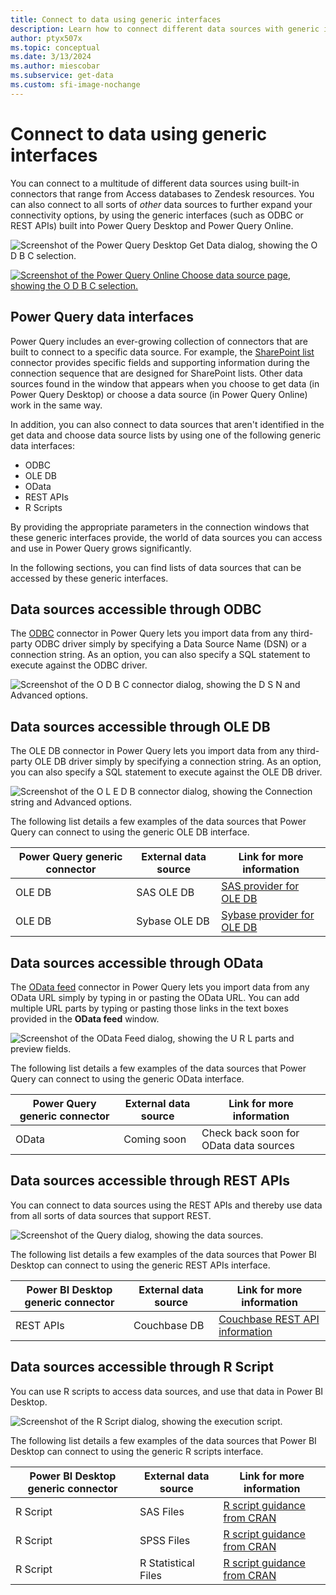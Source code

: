 ```yaml
---
title: Connect to data using generic interfaces
description: Learn how to connect different data sources with generic interfaces.
author: ptyx507x
ms.topic: conceptual
ms.date: 3/13/2024
ms.author: miescobar
ms.subservice: get-data
ms.custom: sfi-image-nochange
---
```


# Connect to data using generic interfaces

You can connect to a multitude of different data sources using built-in connectors that range from Access databases to Zendesk resources. You can also connect to all sorts of *other* data sources to further expand your connectivity options, by using the generic interfaces (such as ODBC or REST APIs) built into Power Query Desktop and Power Query Online.

![Screenshot of the Power Query Desktop Get Data dialog, showing the O D B C selection.](media/connect-using-generic-interfaces/get-generic-data-1.png)

[![Screenshot of the Power Query Online Choose data source page, showing the O D B C selection.](media/connect-using-generic-interfaces/get-generic-data-2.png)](media/connect-using-generic-interfaces/get-generic-data-2.png#lightbox)

## Power Query data interfaces

Power Query includes an ever-growing collection of connectors that are built to connect to a specific data source. For example, the [SharePoint list](connectors/sharepoint-list.md) connector provides specific fields and supporting information during the connection sequence that are designed for SharePoint lists. Other data sources found in the window that appears when you choose to get data (in Power Query Desktop) or choose a data source (in Power Query Online) work in the same way.

In addition, you can also connect to data sources that aren't identified in the get data and choose data source lists by using one of the following generic data interfaces:

* ODBC
* OLE DB
* OData
* REST APIs
* R Scripts

By providing the appropriate parameters in the connection windows that these generic interfaces provide, the world of data sources you can access and use in Power Query grows significantly.

In the following sections, you can find lists of data sources that can be accessed by these generic interfaces.

## Data sources accessible through ODBC

The [ODBC](connectors/odbc.md) connector in Power Query lets you import data from any third-party ODBC driver simply by specifying a Data Source Name (DSN) or a connection string. As an option, you can also specify a SQL statement to execute against the ODBC driver.

![Screenshot of the O D B C connector dialog, showing the D S N and Advanced options.](media/connect-using-generic-interfaces/odbc-data-source.png)

## Data sources accessible through OLE DB

The OLE DB connector in Power Query lets you import data from any third-party OLE DB driver simply by specifying a connection string. As an option, you can also specify a SQL statement to execute against the OLE DB driver.

![Screenshot of the O L E D B connector dialog, showing the Connection string and Advanced options.](media/connect-using-generic-interfaces/ole-db-data-source.png)

The following list details a few examples of the data sources that Power Query can connect to using the generic OLE DB interface.

| Power Query generic connector | External data source | Link for more information |
| --- | --- | --- |
| OLE DB |SAS OLE DB |[SAS provider for OLE DB](https://support.sas.com/downloads/package.htm?pid=648) |
| OLE DB |Sybase OLE DB |[Sybase provider for OLE DB](http://infocenter.sybase.com/help/index.jsp?topic=/com.sybase.infocenter.dc35888.1550/doc/html/jon1256941734395.html) |

## Data sources accessible through OData

The [OData feed](connectors/odata-feed.md) connector in Power Query lets you import data from any OData URL simply by typing in or pasting the OData URL. You can add multiple URL parts by typing or pasting those links in the text boxes provided in the **OData feed** window.

![Screenshot of the OData Feed dialog, showing the U R L parts and preview fields.](media/connect-using-generic-interfaces/odata-data-source.png)

The following list details a few examples of the data sources that Power Query can connect to using the generic OData interface.

| Power Query generic connector | External data source | Link for more information |
| --- | --- | --- |
| OData |Coming soon |Check back soon for OData data sources |

## Data sources accessible through REST APIs

You can connect to data sources using the REST APIs and thereby use data from all sorts of data sources that support REST.

![Screenshot of the Query dialog, showing the data sources.](media/connect-using-generic-interfaces/rest-api-data-source.png)

The following list details a few examples of the data sources that Power BI Desktop can connect to using the generic REST APIs interface.

| Power BI Desktop generic connector | External data source | Link for more information |
| --- | --- | --- |
| REST APIs |Couchbase DB |[Couchbase REST API information](https://powerbi.microsoft.com/blog/visualizing-data-from-couchbase-server-v4-using-power-bi/) |

## Data sources accessible through R Script

You can use R scripts to access data sources, and use that data in Power BI Desktop.

![Screenshot of the R Script dialog, showing the execution script.](media/connect-using-generic-interfaces/r-script-data-source.png)

The following list details a few examples of the data sources that Power BI Desktop can connect to using the generic R scripts interface.

| Power BI Desktop generic connector | External data source | Link for more information |
| --- | --- | --- |
| R Script |SAS Files |[R script guidance from CRAN](https://cran.r-project.org/doc/manuals/R-data.html) |
| R Script |SPSS Files |[R script guidance from CRAN](https://cran.r-project.org/doc/manuals/R-data.html) |
| R Script |R Statistical Files |[R script guidance from CRAN](https://cran.r-project.org/doc/manuals/R-data.html) |
